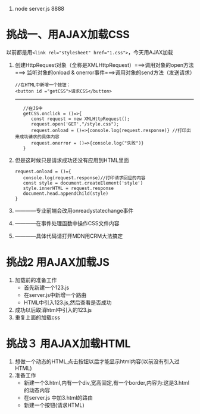 1. node server.js 8888
# 挑战一、用AJAX加载CSS
   以前都是用`<link rel="stylesheet" href="1.css">`，今天用AJAX加载
1. 创建HttpRequest对象（全称是XMLHttpRequest）===>调用对象的open方法===> 监听对象的onload & onerror事件===>调用对象的send方法（发送请求）

    ```
   //在HTML中新增一个按钮：
   <button id ="getCSS">请求CSS</button>
   ```
   ---
   ```
      //在JS中
      getCSS.onclick = ()=>{
         const request = new XMLHttpRequest();
         request.open('GET',"/style.css");
         request.onload = ()=>{console.log(request.response)} //打印出来成功请求的具体内容
         request.onerror = ()=>{console.log("失败")}
      }
   ```
3. 但是这时候只是请求成功还没有应用到HTML里面
   ```
   request.onload = ()={
      console.log(request.response)//打印请求回应的内容
      const style = document.createElement('style')
      style.innerHTML = request.response
      document.head.appendChild(style)
   }
   ```
4. ————专业前端会改用onreadystatechange事件
5. ————在事件处理函数中操作CSS文件内容
6. ————具体代码请打开MDN用CRM大法搞定


# 挑战2 用AJAX加载JS
1. 加载前的准备工作
   - 首先新建一个123.js
   - 在server.js中新增一个路由
   - HTML中引入123.js,然后查看是否成功
2. 成功以后取消html中引入的123.js
3. 重复上面的加载css

# 挑战３ 用AJAX加载HTML
1. 想做一个动态的HTML,点击按钮以后才能显示html内容(以前没有引入过HTML)
2. 准备工作
   - 新建一个3.html,内有一个div,宽高固定,有一个border,内容为:这是3.html的动态内容
   - 在server.js 中加3.html的路由
   - 新建一个按钮(请求HTML) 




